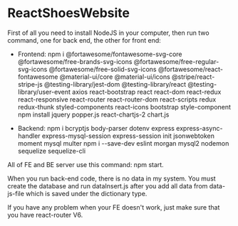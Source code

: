 # ReactShoesWebsite

First of all you need to install NodeJS in your computer, then run two command, one for back end, the other for front end:

+ Frontend: npm i @fortawesome/fontawesome-svg-core @fortawesome/free-brands-svg-icons @fortawesome/free-regular-svg-icons @fortawesome/free-solid-svg-icons @fortawesome/react-fontawesome @material-ui/core @material-ui/icons @stripe/react-stripe-js @testing-library/jest-dom @testing-library/react @testing-library/user-event axios react-bootstrap react react-dom react-redux react-responsive react-router react-router-dom react-scripts redux redux-thunk styled-components react-icons bootstrap style-component
npm install jquery popper.js react-chartjs-2 chart.js

+ Backend: npm i bcryptjs body-parser dotenv express express-async-handler express-mysql-session express-session init jsonwebtoken moment mysql multer
npm i --save-dev eslint morgan mysql2 nodemon sequelize sequelize-cli

All of FE and BE server use this command: npm start.

When you run back-end code, there is no data in my system. You must create the database and run dataInsert.js after you add all data from data-js-file which is saved under the dictionary type.

If you have any problem when your FE doesn't work, just make sure that you have react-router V6.
